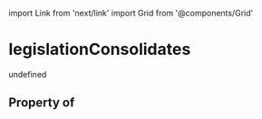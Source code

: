 import Link from 'next/link'
import Grid from '@components/Grid'

# legislationConsolidates

undefined

## Property of



